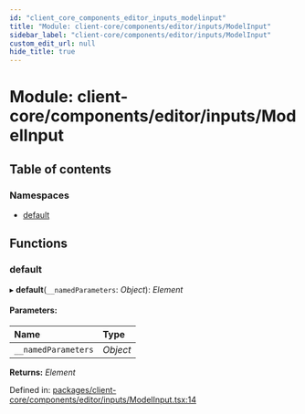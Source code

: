 ```yaml
---
id: "client_core_components_editor_inputs_modelinput"
title: "Module: client-core/components/editor/inputs/ModelInput"
sidebar_label: "client-core/components/editor/inputs/ModelInput"
custom_edit_url: null
hide_title: true
---
```


# Module: client-core/components/editor/inputs/ModelInput

## Table of contents

### Namespaces

- [default](client_core_components_editor_inputs_modelinput.default.md)

## Functions

### default

▸ **default**(`__namedParameters`: *Object*): *Element*

#### Parameters:

Name | Type |
:------ | :------ |
`__namedParameters` | *Object* |

**Returns:** *Element*

Defined in: [packages/client-core/components/editor/inputs/ModelInput.tsx:14](https://github.com/xr3ngine/xr3ngine/blob/9d253dc38/packages/client-core/components/editor/inputs/ModelInput.tsx#L14)

